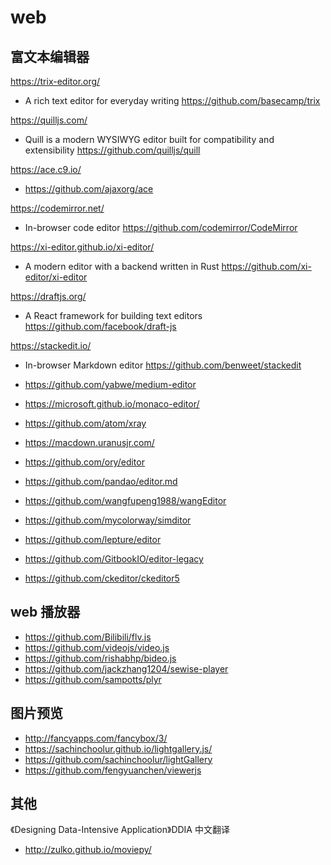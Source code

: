 # web

## 富文本编辑器

https://trix-editor.org/

- A rich text editor for everyday writing https://github.com/basecamp/trix

https://quilljs.com/

- Quill is a modern WYSIWYG editor built for compatibility and extensibility https://github.com/quilljs/quill

https://ace.c9.io/

- https://github.com/ajaxorg/ace

https://codemirror.net/

- In-browser code editor https://github.com/codemirror/CodeMirror

https://xi-editor.github.io/xi-editor/

- A modern editor with a backend written in Rust https://github.com/xi-editor/xi-editor

https://draftjs.org/

- A React framework for building text editors https://github.com/facebook/draft-js

https://stackedit.io/

- In-browser Markdown editor https://github.com/benweet/stackedit

- https://github.com/yabwe/medium-editor

- https://microsoft.github.io/monaco-editor/

- https://github.com/atom/xray

- https://macdown.uranusjr.com/

- https://github.com/ory/editor

- https://github.com/pandao/editor.md

- https://github.com/wangfupeng1988/wangEditor

- https://github.com/mycolorway/simditor

- https://github.com/lepture/editor

- https://github.com/GitbookIO/editor-legacy

- https://github.com/ckeditor/ckeditor5

## web 播放器

- https://github.com/Bilibili/flv.js
- https://github.com/videojs/video.js
- https://github.com/rishabhp/bideo.js
- https://github.com/jackzhang1204/sewise-player
- https://github.com/sampotts/plyr

## 图片预览

- http://fancyapps.com/fancybox/3/
- https://sachinchoolur.github.io/lightgallery.js/
- https://github.com/sachinchoolur/lightGallery
- https://github.com/fengyuanchen/viewerjs

## 其他

《Designing Data-Intensive Application》DDIA 中文翻译

- http://zulko.github.io/moviepy/
